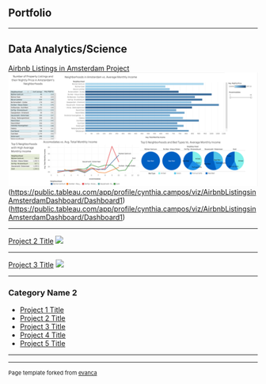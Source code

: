 ## Portfolio

---
## Data Analytics/Science

[Airbnb Listings in Amsterdam Project](http://example.com/)
<img src="images/Project1.png?raw=true"/>(https://public.tableau.com/app/profile/cynthia.campos/viz/AirbnbListingsinAmsterdamDashboard/Dashboard1)
(https://public.tableau.com/app/profile/cynthia.campos/viz/AirbnbListingsinAmsterdamDashboard/Dashboard1)

---
[Project 2 Title](/pdf/sample_presentation.pdf)
<img src="images/dummy_thumbnail.jpg?raw=true"/>

---
[Project 3 Title](http://example.com/)
<img src="images/dummy_thumbnail.jpg?raw=true"/>

---

### Category Name 2

- [Project 1 Title](https://public.tableau.com/app/profile/cynthia.campos/viz/AirbnbListingsinAmsterdamDashboard/Dashboard1)
- [Project 2 Title](http://example.com/)
- [Project 3 Title](http://example.com/)
- [Project 4 Title](http://example.com/)
- [Project 5 Title](http://example.com/)

---




---
<p style="font-size:11px">Page template forked from <a href="https://github.com/evanca/quick-portfolio">evanca</a></p>
<!-- Remove above link if you don't want to attibute -->
